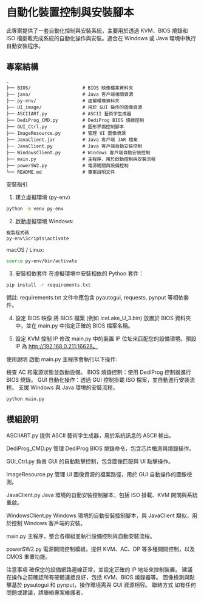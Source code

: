 ﻿# 自動化裝置控制與安裝腳本

此專案提供了一套自動化控制與安裝系統，主要用於透過 KVM、BIOS 燒錄和 ISO 檔掛載完成系統的自動化操作與安裝。適合在 Windows 或 Java 環境中執行自動安裝程序。

## 專案結構

```plaintext
.
├── BIOS/                   # BIOS 映像檔案資料夾
├── java/                   # Java 客戶端相關資源
├── py-env/                 # 虛擬環境資料夾
├── UI_image/               # 用於 GUI 操作的圖像資源
├── ASCIIART.py             # ASCII 藝術字生成器
├── DediProg_CMD.py         # DediProg BIOS 燒錄控制
├── GUI_Ctrl.py             # 圖形界面控制腳本
├── ImageResource.py        # 管理 UI 圖像資源
├── JavaClient.jar          # Java 客戶端 JAR 檔案
├── JavaClient.py           # Java 客戶端自動安裝控制
├── WindowsClient.py        # Windows 客戶端自動安裝控制
├── main.py                 # 主程序，用於啟動控制與安裝流程
├── powerSW2.py             # 電源開關與設備控制
└── README.md               # 專案說明文件
```
安裝指引
1. 建立虛擬環境 (py-env)

```bash
python -m venv py-env
```

2. 啟動虛擬環境
Windows:
```bash
複製程式碼
py-env\Scripts\activate
```
macOS / Linux:
```bash
source py-env/bin/activate
```
3. 安裝相依套件
在虛擬環境中安裝相依的 Python 套件：

```bash
pip install -r requirements.txt
```
備註: requirements.txt 文件中應包含 pyautogui, requests, pynput 等相依套件。

4. 設定 BIOS 映像
將 BIOS 檔案 (例如 IceLake_U_3.bin) 放置於 BIOS 資料夾中，並在 main.py 中指定正確的 BIOS 檔案名稱。

5. 設定 KVM 控制 IP
修改 main.py 中的裝置 IP 位址來匹配您的設備環境。預設 IP 為 http://192.168.0.211:16628。

使用說明
啟動 main.py 主程序會執行以下操作:

檢查 AC 和電源狀態並啟動設備。
BIOS 燒錄控制：使用 DediProg 控制器進行 BIOS 燒錄。
GUI 自動化操作：透過 GUI 控制掛載 ISO 檔案，並自動進行安裝流程。
支援 Windows 與 Java 環境的安裝流程。
```bash
python main.py
```
## 模組說明
ASCIIART.py
提供 ASCII 藝術字生成器，用於系統訊息的 ASCII 輸出。

DediProg_CMD.py
管理 DediProg BIOS 燒錄命令，包含芯片檢測與燒錄操作。

GUI_Ctrl.py
負責 GUI 的自動點擊控制，包含圖像匹配與 UI 點擊操作。

ImageResource.py
管理 UI 圖像資源的檔案路徑，用於 GUI 自動操作的圖像檢測。

JavaClient.py
Java 環境的自動安裝控制腳本，包括 ISO 掛載、KVM 開關與系統重啟。

WindowsClient.py
Windows 環境的自動安裝控制腳本，與 JavaClient 類似，用於控制 Windows 客戶端的安裝。

main.py
主程序，整合各模組並執行設備控制與自動安裝流程。

powerSW2.py
電源開關控制模組，提供 KVM、AC、DP 等多種開關控制，以及 CMOS 重置功能。

注意事項
確保您的設備網路連線正常，並設定正確的 IP 地址來控制裝置。
建議在操作之前確認所有硬體連接良好，包括 KVM、BIOS 燒錄器等。
圖像檢測與點擊基於 pyautogui 和 pynput，操作環境需與 GUI 資源相容。
聯絡方式
如有任何問題或建議，請聯絡專案維護者。
